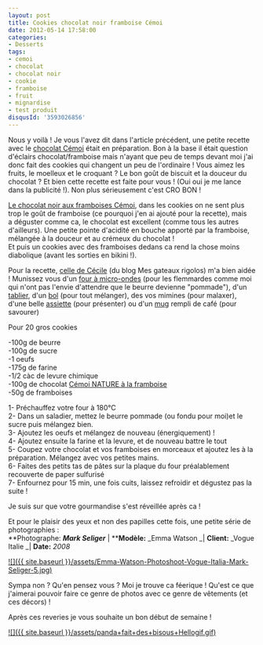 ```yaml
---
layout: post
title: Cookies chocolat noir framboise Cémoi
date: 2012-05-14 17:58:00
categories: 
- Desserts
tags: 
- cemoi
- chocolat
- chocolat noir
- cookie
- framboise
- fruit
- mignardise
- test produit
disqusId: '3593026856'
---
```


Nous y voilà ! Je vous l'avez dit dans l'article précédent, une petite recette avec le [chocolat Cémoi](http://www.jaimelechocolat.fr/chocolat-guimauve/tablettes-chocolat.html) était en préparation. Bon à la base il était question d'éclairs chocolat/framboise mais n'ayant que peu de temps devant moi j'ai donc fait des cookies qui changent un peu de l'ordinaire ! Vous aimez les fruits, le moelleux et le croquant ? Le bon goût de biscuit et la douceur du chocolat ? Et bien cette recette est faite pour vous ! (Oui oui je me lance dans la publicité !). Non plus sérieusement c'est CRO BON !

[Le chocolat noir aux framboises Cémoi](http://www.jaimelechocolat.fr/tablette-chocolat-bio-framboise-55-cacao.html/), dans les cookies on ne sent plus trop le goût de framboise (ce pourquoi j'en ai ajouté pour la recette), mais a déguster comme ca, le chocolat est excellent (comme tous les autres d'ailleurs). Une petite pointe d'acidité en bouche apporté par la framboise, mélangée à la douceur et au crémeux du chocolat !  
Et puis un cookies avec des framboises dedans ca rend la chose moins diabolique (avant les sorties en bikini !).

Pour la recette, [celle de Cécile](http://mesgateauxrigolos.over-blog.com/article-32844330.html) (du blog Mes gateaux rigolos) m'a bien aidée ! Munissez vous d'un [four à micro-ondes](http://www.rueducommerce.fr/m/pl/malid:29456719) (pour les flemmardes comme moi qui n'ont pas l'envie d'attendre que le beurre devienne "pommade"), d'un [tablier](http://www.rueducommerce.fr/m/pl/malid:261), d'un [bol](http://www.rueducommerce.fr/m/pl/malid:4769881) (pour tout mélanger), des vos mimines (pour malaxer), d'une belle [assiette](http://www.rueducommerce.fr/m/pl/malid:4769879) (pour présenter) ou d'un [mug](http://www.rueducommerce.fr/m/pl/malid:4769906) rempli de café (pour savourer)



Pour 20 gros cookies

-100g de beurre  
-100g de sucre  
-1 oeufs  
-175g de farine  
-1/2 càc de levure chimique  
-100g de chocolat [Cémoi NATURE à la framboise](http://www.jaimelechocolat.fr/tablette-chocolat-bio-framboise-55-cacao.html/)  
-50g de framboises

1- Préchauffez votre four à 180°C  
2- Dans un saladier, mettez le beurre pommade (ou fondu pour moi)et le sucre puis mélangez bien.  
3- Ajoutez les oeufs et mélangez de nouveau (énergiquement) !  
4- Ajoutez ensuite la farine et la levure, et de nouveau battre le tout  
5- Coupez votre chocolat et vos framboises en morceaux et ajoutez les à la préparation. Mélangez avec vos petites mains.  
6- Faites des petits tas de pâtes sur la plaque du four préalablement recouverte de paper sulfurisé  
7- Enfournez pour 15 min, une fois cuits, laissez refroidir et dégustez pas la suite !



Je suis sur que votre gourmandise s'est réveillée après ca !

Et pour le plaisir des yeux et non des papilles cette fois, une petite série de photographies :  
**Photographe: **_Mark Seliger_** | ****Modèle:** _Emma Watson _| **Client:** _Vogue Italie _| **Date:** _2008_

[![]({{ site.baseurl }}/assets/Emma-Watson-Photoshoot-Vogue-Italia-Mark-Seliger-5.jpg)](http://3.bp.blogspot.com/-ZopJDSRcvKE/T7E31GtFFeI/AAAAAAAACaA/HW03_aLHx9Q/s1600/Emma-Watson-Photoshoot-Vogue-Italia-Mark-Seliger-5.jpg)

Sympa non ? Qu'en pensez vous ? Moi je trouve ca féerique ! Qu'est ce que j'aimerai pouvoir faire ce genre de photos avec ce genre de vêtements (et ces décors) !

Après ces reveries je vous souhaite un bon début de semaine !

[![]({{ site.baseurl }}/assets/panda+fait+des+bisous+Hellogif.gif)](http://4.bp.blogspot.com/-TT_gBJSE89c/T7E4ftxluhI/AAAAAAAACaI/qNJ6paY3e0U/s1600/panda+fait+des+bisous+Hellogif.gif)